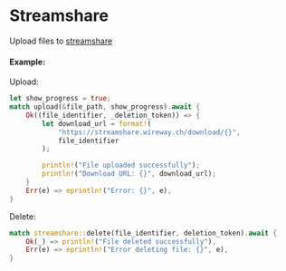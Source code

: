 # Streamshare

Upload files to [streamshare](https://streamshare.wireway.ch)

#### Example:

Upload:
```rust
let show_progress = true;
match upload(&file_path, show_progress).await {
    Ok((file_identifier, _deletion_token)) => {
        let download_url = format!(
            "https://streamshare.wireway.ch/download/{}",
            file_identifier
        );

        println!("File uploaded successfully");
        println!("Download URL: {}", download_url);
    }
    Err(e) => eprintln!("Error: {}", e),
}
```

Delete:
```rust
match streamshare::delete(file_identifier, deletion_token).await {
    Ok(_) => println!("File deleted successfully"),
    Err(e) => eprintln!("Error deleting file: {}", e),
}
```
